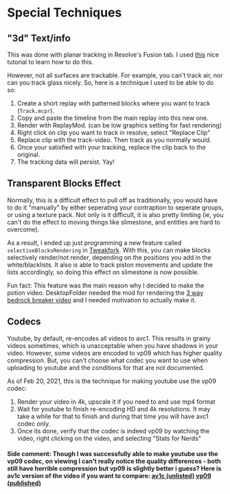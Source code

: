 # Special Techniques

## "3d" Text/info

This was done with planar tracking in Resolve's Fusion tab. I used [this](https://www.youtube.com/watch?v=aJaGZ2a2BwQ) nice tutorial to learn how to do this.

However, not all surfaces are trackable. For example, you can't track air, nor can you track glass nicely. So, here is a technique I used to be able to do so:

1. Create a short replay with patterned blocks where you want to track (`Track.mcpr`).
2. Copy and paste the timeline from the main replay into this new one.
3. Render with ReplayMod. (can be low graphics setting for fast rendering)
4. Right click on clip you want to track in resolve, select "Replace Clip"
5. Replace clip with the track-video. Then track as you normally would.
6. Once your satisfied with your tracking, replace the clip back to the original.
7. The tracking data will persist. Yay!

## Transparent Blocks Effect

Normally, this is a difficult effect to pull off as traditionally, you would have to do it "manually" by either seperating your contraption to seperate groups, or using a texture pack. Not only is it difficult, it is also pretty limiting (ie, you can't do the effect to moving things like slimestone, and entities are hard to overcome).

As a result, I ended up just programming a new feature called `selectiveBlocksRendering` in [Tweakfork](https://github.com/Andrews54757/tweakfork). With this, you can make blocks selectively render/not render, depending on the positions you add in the white/blacklists. It also is able to track piston movements and update the lists accordingly, so doing this effect on slimestone is now possible.

Fun fact: This feature was the main reason why I decided to make the potion video. DesktopFolder needed the mod for rendering the [3 way bedrock breaker video](https://www.youtube.com/watch?v=kTRjq0kCfHU) and I needed motivation to actually make it.

## Codecs

Youtube, by default, re-encodes all videos to avc1. This results in grainy videos sometimes, which is unacceptable when you have shadows in your video. However, some videos are encoded to vp09 which has higher quality compression. But, you can't choose what codec you want to use when uploading to youtube and the conditions for that are not documented.

As of Feb 20, 2021, this is the technique for making youtube use the vp09 codec:
1. Render your video in 4k, upscale it if you need to and use mp4 format
2. Wait for youtube to finish re-encoding HD and 4k resolutions. It may take a while for that to finish and during that time you will have avc1 codec only.
3. Once its done, verify that the codec is indeed vp09 by watching the video, right clicking on the video, and selecting "Stats for Nerds"

#### Side comment: Though I was successfully able to make youtube use the vp09 codec, on viewing I can't really notice the quality differences - both still have horrible compression but vp09 is slightly better i guess? Here is av1c version of the video if you want to compare: [av1c (unlisted)](https://youtu.be/o8Sc87yCAnk) [vp09 (published)](https://youtu.be/1_jSkyq-WOs)